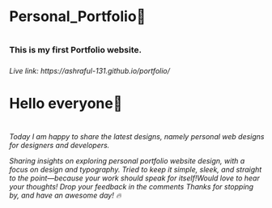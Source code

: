 <h1> Personal_Portfolio💢<h1>
<h3> This is my first Portfolio website.<h3>
<h6> Live link: https://ashraful-131.github.io/portfolio/ <h6>

<h1>Hello everyone👋<h1>
<h6>Today I am happy to share the latest designs, namely personal web designs for designers and developers.

Sharing insights on exploring personal portfolio website design, with a focus on design and typography. Tried to keep it simple, sleek, and straight to the point—because your work should speak for itself!Would love to hear your thoughts! Drop your feedback in the comments Thanks for stopping by, and have an awesome day! 🔥<h6>